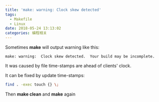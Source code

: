 ```yaml
---
title: 'make: warning: Clock skew detected'
tags:
  - Makefile
  - Linux
date: 2018-05-24 13:13:02
categories: 编程相关
---
```

Sometimes **make** will output warning like this:
```
make: warning:  Clock skew detected.  Your build may be incomplete.
```

It was caused by file time-stamps are ahead of clients' clock.
<!--more-->

It can be fixed by update time-stamps:
```sh
find . -exec touch {} \; 
```
Then **make clean** and **make** again
